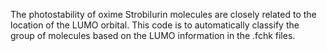 The photostability of oxime Strobilurin molecules are closely related to the location of the LUMO orbital. This code is to automatically classify the group of molecules based on the LUMO information in the .fchk files.
